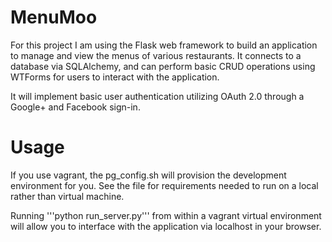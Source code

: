 # MenuMoo
For this project I am using the Flask web framework to build an application
to manage and view the menus of various restaurants. It connects to a database
via SQLAlchemy, and can perform basic CRUD operations using WTForms for users 
to interact with the application.

It will implement basic user authentication utilizing OAuth 2.0 through a
Google+ and Facebook sign-in.

# Usage
If you use vagrant, the pg_config.sh will provision the development environment
for you. See the file for requirements needed to run on a local rather than
virtual machine.

Running '''python run_server.py''' from within a vagrant virtual environment
will allow you to interface with the application via localhost in your browser.
